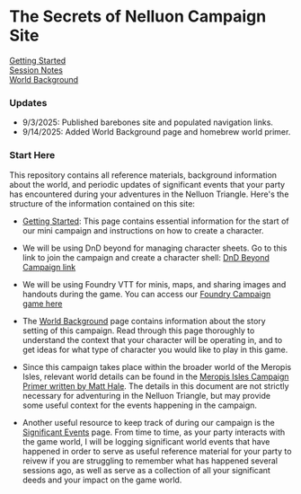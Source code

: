 # The Secrets of Nelluon Campaign Site
[Getting Started](http://c3ptoh.github.io/secrets-of-nelluon/getting-started)  
[Session Notes](http://c3ptoh.github.io/secrets-of-nelluon/session-notes)  
[World Background](http://c3ptoh.github.io/secrets-of-nelluon/world-background)


### Updates
- 9/3/2025: Published barebones site and populated navigation links.
- 9/14/2025: Added World Background page and homebrew world primer.

### Start Here
This repository contains all reference materials, background information about the world, and periodic updates of significant events that your party has encountered during your adventures in the Nelluon Triangle. Here's the structure of the information contained on this site:

- [Getting Started](2-Getting-started.md): This page contains essential information for the start of our mini campaign and instructions on how to create a character. 

- We will be using DnD beyond for managing character sheets. Go to this link to join the campaign and create a character shell: [DnD Beyond Campaign link](https://www.dndbeyond.com/campaigns/2409669)

- We will be using Foundry VTT for minis, maps, and sharing images and handouts during the game. You can access our [Foundry Campaign game here](https://app.roll20.net/join/13964508/dhjvaw) 

- The [World Background](world-background.md) page contains information about the story setting of this campaign. Read through this page thoroughly to understand the context that your character will be operating in, and to get ideas for what type of character you would like to play in this game.

- Since this campaign takes place within the broader world of the Meropis Isles, relevant world details can be found in the [Meropis Isles Campaign Primer written by Matt Hale](matt-hale-homebrew-background.pdf). The details in this document are not strictly necessary for adventuring in the Nelluon Triangle, but may provide some useful context for the events happening in the campaign. 

- Another useful resource to keep track of during our campaign is the [Significant Events](significant-events.md) page. From time to time, as your party interacts with the game world, I will be logging significant world events that have happened in order to serve as useful reference material for your party to reivew if you are struggling to remember what has happened several sessions ago, as well as serve as a collection of all your significant deeds and your impact on the game world. 
